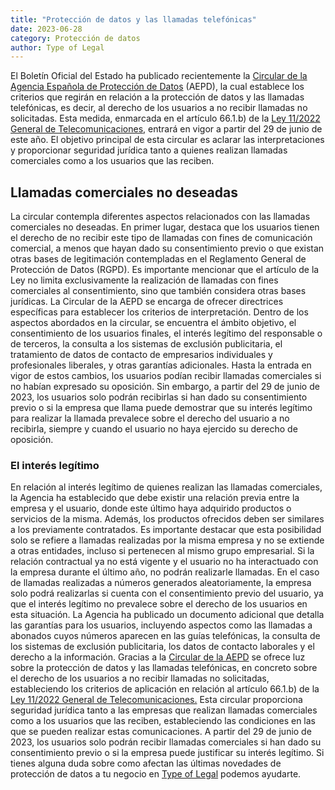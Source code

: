 ```yaml
---
title: "Protección de datos y las llamadas telefónicas"
date: 2023-06-28
category: Protección de datos
author: Type of Legal
---
```


El Boletín Oficial del Estado ha publicado recientemente la [Circular de la Agencia Española de Protección de Datos](https://www.boe.es/boe/dias/2023/06/28/pdfs/BOE-A-2023-15071.pdf) (AEPD), la cual establece los criterios que regirán en relación a la protección de datos y las llamadas telefónicas, es decir, al derecho de los usuarios a no recibir llamadas no solicitadas. Esta medida, enmarcada en el artículo 66.1.b) de la [Ley 11/2022 General de Telecomunicaciones](https://www.boe.es/buscar/doc.php?id=BOE-A-2022-10757), entrará en vigor a partir del 29 de junio de este año. El objetivo principal de esta circular es aclarar las interpretaciones y proporcionar seguridad jurídica tanto a quienes realizan llamadas comerciales como a los usuarios que las reciben.

**Llamadas comerciales no deseadas**
------------------------------------

La circular contempla diferentes aspectos relacionados con las llamadas comerciales no deseadas. En primer lugar, destaca que los usuarios tienen el derecho de no recibir este tipo de llamadas con fines de comunicación comercial, a menos que hayan dado su consentimiento previo o que existan otras bases de legitimación contempladas en el Reglamento General de Protección de Datos (RGPD). Es importante mencionar que el artículo de la Ley no limita exclusivamente la realización de llamadas con fines comerciales al consentimiento, sino que también considera otras bases jurídicas. La Circular de la AEPD se encarga de ofrecer directrices específicas para establecer los criterios de interpretación. Dentro de los aspectos abordados en la circular, se encuentra el ámbito objetivo, el consentimiento de los usuarios finales, el interés legítimo del responsable o de terceros, la consulta a los sistemas de exclusión publicitaria, el tratamiento de datos de contacto de empresarios individuales y profesionales liberales, y otras garantías adicionales. Hasta la entrada en vigor de estos cambios, los usuarios podían recibir llamadas comerciales si no habían expresado su oposición. Sin embargo, a partir del 29 de junio de 2023, los usuarios solo podrán recibirlas si han dado su consentimiento previo o si la empresa que llama puede demostrar que su interés legítimo para realizar la llamada prevalece sobre el derecho del usuario a no recibirla, siempre y cuando el usuario no haya ejercido su derecho de oposición.

### El interés legítimo

En relación al interés legítimo de quienes realizan las llamadas comerciales, la Agencia ha establecido que debe existir una relación previa entre la empresa y el usuario, donde este último haya adquirido productos o servicios de la misma. Además, los productos ofrecidos deben ser similares a los previamente contratados. Es importante destacar que esta posibilidad solo se refiere a llamadas realizadas por la misma empresa y no se extiende a otras entidades, incluso si pertenecen al mismo grupo empresarial. Si la relación contractual ya no está vigente y el usuario no ha interactuado con la empresa durante el último año, no podrán realizarle llamadas. En el caso de llamadas realizadas a números generados aleatoriamente, la empresa solo podrá realizarlas si cuenta con el consentimiento previo del usuario, ya que el interés legítimo no prevalece sobre el derecho de los usuarios en esta situación. La Agencia ha publicado un documento adicional que detalla las garantías para los usuarios, incluyendo aspectos como las llamadas a abonados cuyos números aparecen en las guías telefónicas, la consulta de los sistemas de exclusión publicitaria, los datos de contacto laborales y el derecho a la información. Gracias a la [Circular de la AEPD](https://www.boe.es/boe/dias/2023/06/28/pdfs/BOE-A-2023-15071.pdf) se ofrece luz sobre la protección de datos y las llamadas telefónicas, en concreto sobre el derecho de los usuarios a no recibir llamadas no solicitadas, estableciendo los criterios de aplicación en relación al artículo 66.1.b) de la [Ley 11/2022 General de Telecomunicaciones.](https://www.boe.es/buscar/doc.php?id=BOE-A-2022-10757) Esta circular proporciona seguridad jurídica tanto a las empresas que realizan llamadas comerciales como a los usuarios que las reciben, estableciendo las condiciones en las que se pueden realizar estas comunicaciones. A partir del 29 de junio de 2023, los usuarios solo podrán recibir llamadas comerciales si han dado su consentimiento previo o si la empresa puede justificar su interés legítimo. Si tienes alguna duda sobre como afectan las últimas novedades de protección de datos a tu negocio en [Type of Legal](https://typeoflegal.com/contacto/ "Type of Legal") podemos ayudarte.
